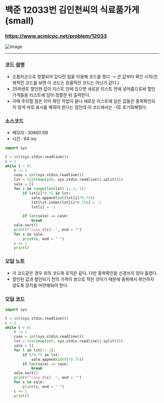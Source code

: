 백준 12033번 김인천씨의 식료품가게(small)
==========================================

### <https://www.acmicpc.net/problem/12033>
![image](https://user-images.githubusercontent.com/83554018/152791930-ae926d61-136c-439b-be30-38ce8b697401.png)

<hr>

### 코드 설명
+ 오름차순으로 정렬되어 있다란 점을 이용해 코드를 짰다 -> 큰 값부터 확인 시작(전체적인 코드를 보면 이 코드는 효율적인 코드는 아닌거 같다.)
+ 25퍼센트 할인한 값이 리스트 안에 있으면 새로운 리스트 안에 넣어줌으로써 할인 가격들을 리스트에 담아 정렬한 뒤 출력한다.
+ 이때 주의할 점은 이미 확인 작업이 끝나 새로운 리스트에 담은 값들은 중복확인되지 않게 따로 표시를 해줘야 한다는 점인데 이 코드에서는 -1로 초기화해줬다.

### 소스코드
+ 메모리 : 30860 KB
+ 시간 : 64 ms
```python
import sys

t = int(sys.stdin.readline())
c = 1
while t > 0:
	t -= 1
	case = int(sys.stdin.readline())
	lst = list(map(int, sys.stdin.readline().split()))
	sale = []
	for i in range(len(lst)-1,-1,-1):
		if lst[i]*0.75 in lst:
			sale.append(int(lst[i]*0.75))
			lst[lst.index(lst[i]*0.75)] = -1
			lst[i] = -1
			
		if len(sale) == case:
			break
	sale.sort()
	print(f"Case #{c}: ", end = "")
	for s in sale:
		print(s, end = " ")
	c += 1
	print()
```

### 오답 노트
+ 이 코드같은 경우 위의 코드와 로직은 같다. 다만 중복확인을 신경쓰지 않아 틀렸다.
+ 할인된 값과 할인되기 전의 가격이 쌍으로 적힌 것이기 때문에 중복해서 확인하지 않도록 장치를 마련해둬야 한다.


### 오답 코드
```python
import sys

t = int(sys.stdin.readline())
c = 1
while t > 0:
	t -= 1
	case = int(sys.stdin.readline())
	lst = list(map(int, sys.stdin.readline().split()))
	sale = []
	for l in lst[::-1]:
		if l*0.75 in lst:
			sale.append(int(l*0.75))
		if len(sale) == case:
			break
	sale.sort()
	print(f"Case #{c}: ", end = "")
	for s in sale:
		print(s, end = " ")
	c += 1
	print()
```

